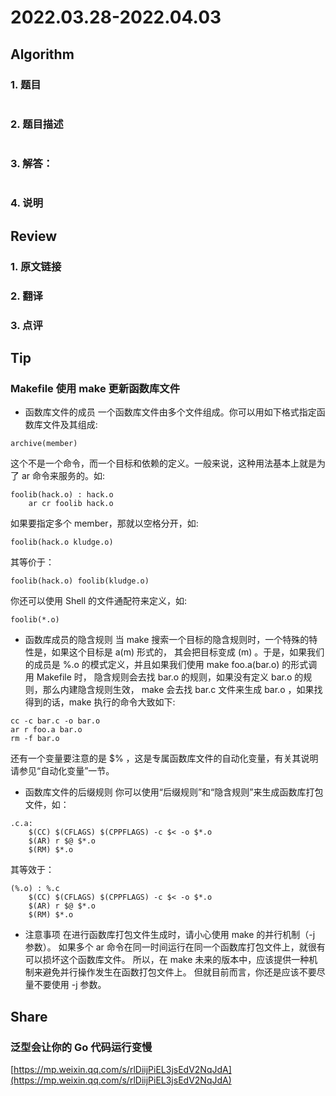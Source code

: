 # 2022.03.28-2022.04.03

## Algorithm
### 1. 题目
```

```
### 2. 题目描述
```

```

### 3. 解答：
```golang

```
### 4. 说明

## Review
### 1. 原文链接


### 2. 翻译


### 3. 点评


## Tip
### Makefile 使用 make 更新函数库文件
* 函数库文件的成员
一个函数库文件由多个文件组成。你可以用如下格式指定函数库文件及其组成:
```
archive(member)
```
这个不是一个命令，而一个目标和依赖的定义。一般来说，这种用法基本上就是为了 ar 命令来服务的。如:
```
foolib(hack.o) : hack.o
    ar cr foolib hack.o
```
如果要指定多个 member，那就以空格分开，如:
```
foolib(hack.o kludge.o)
```
其等价于：
```
foolib(hack.o) foolib(kludge.o)
```
你还可以使用 Shell 的文件通配符来定义，如:
```
foolib(*.o)
```

* 函数库成员的隐含规则
当 make 搜索一个目标的隐含规则时，一个特殊的特性是，如果这个目标是 a(m) 形式的，
其会把目标变成 (m) 。于是，如果我们的成员是 %.o 的模式定义，并且如果我们使用 make foo.a(bar.o) 的形式调用 Makefile 时，
隐含规则会去找 bar.o 的规则，如果没有定义 bar.o 的规则，那么内建隐含规则生效，
make 会去找 bar.c 文件来生成 bar.o ，如果找得到的话，make 执行的命令大致如下:
```
cc -c bar.c -o bar.o
ar r foo.a bar.o
rm -f bar.o
```
还有一个变量要注意的是 $% ，这是专属函数库文件的自动化变量，有关其说明请参见“自动化变量”一节。

* 函数库文件的后缀规则
你可以使用“后缀规则”和“隐含规则”来生成函数库打包文件，如：
```
.c.a:
    $(CC) $(CFLAGS) $(CPPFLAGS) -c $< -o $*.o
    $(AR) r $@ $*.o
    $(RM) $*.o
```
其等效于：
```
(%.o) : %.c
    $(CC) $(CFLAGS) $(CPPFLAGS) -c $< -o $*.o
    $(AR) r $@ $*.o
    $(RM) $*.o
```

* 注意事项
在进行函数库打包文件生成时，请小心使用 make 的并行机制（-j 参数）。
如果多个 ar 命令在同一时间运行在同一个函数库打包文件上，就很有可以损坏这个函数库文件。
所以，在 make 未来的版本中，应该提供一种机制来避免并行操作发生在函数打包文件上。
 但就目前而言，你还是应该不要尽量不要使用 -j 参数。

## Share
### 泛型会让你的 Go 代码运行变慢
[https://mp.weixin.qq.com/s/rlDiijPiEL3jsEdV2NqJdA](https://mp.weixin.qq.com/s/rlDiijPiEL3jsEdV2NqJdA)